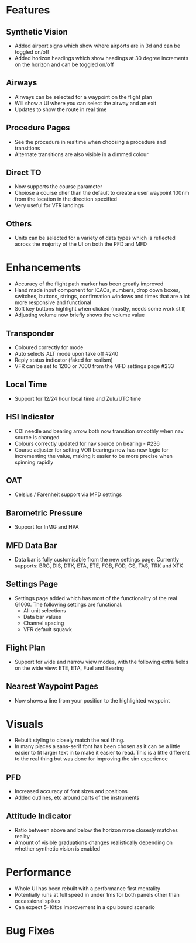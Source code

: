 # Features

## Synthetic Vision
            
* Added airport signs which show where airports are in 3d and can be toggled on/off
* Added horizon headings which show headings at 30 degree increments on the horizon and can be toggled on/off

## Airways

* Airways can be selected for a waypoint on the flight plan
* Will show a UI where you can select the airway and an exit
* Updates to show the route in real time

## Procedure Pages

* See the procedure in realtime when choosing a procedure and transitions
* Alternate transitions are also visible in a dimmed colour

## Direct TO

* Now supports the course parameter
* Choiose a course oher than the default to create a user waypoint 100nm from the location in the direction specified
* Very useful for VFR landings

## Others

* Units can be selected for a variety of data types which is reflected across the majority of the UI on both the PFD and MFD

# Enhancements

* Accuracy of the flight path marker has been greatly improved
* Hand made input component for ICAOs, numbers, drop down boxes, switches, buttons, strings, confirmation windows and times that are a lot more responsive and functional
* Soft key buttons highlight when clicked (mostly, needs some work still)
* Adjusting volume now briefly shows the volume value

## Transponder

* Coloured correctly for mode
* Auto selects ALT mode upon take off #240
* Reply status indicator (faked for realism)
* VFR can be set to 1200 or 7000 from the MFD settings page #233

## Local Time

* Support for 12/24 hour local time and Zulu/UTC time

## HSI Indicator

* CDI needle and bearing arrow both now transition smoothly when nav source is changed
* Colours correctly updated for nav source on bearing - #236
* Course adjuster for setting VOR bearings now has new logic for incrementing the value, making it easier to be more precise when spinning rapidly

## OAT

* Celsius / Farenheit support via MFD settings

## Barometric Pressure

* Support for InMG and HPA

## MFD Data Bar 

* Data bar is fully customisable from the new settings page. Currently supports: BRG, DIS, DTK, ETA, ETE, FOB, FOD, GS, TAS, TRK and XTK

## Settings Page

* Settings page added which has most of the functionality of the real G1000. The following settings are functional:
    * All unit selections
    * Data bar values
    * Channel spacing
    * VFR default squawk

## Flight Plan

* Support for wide and narrow view modes, with the following extra fields on the wide view: ETE, ETA, Fuel and Bearing

## Nearest Waypoint Pages

* Now shows a line from your position to the highlighted waypoint

# Visuals

* Rebuilt styling to closely match the real thing.
* In many places a sans-serif font has been chosen as it can be a little easier to fit larger text in to make it easier to read. This is a little different to the real thing but was done for improving the sim experience

## PFD

* Increased accuracy of font sizes and positions
* Added outlines, etc around parts of the instruments

## Attitude Indicator

* Ratio between above and below the horizon mroe closesly matches reality
* Amount of visible graduations changes realistically depending on whether synthetic vision is enabled

# Performance

* Whole UI has been rebuilt with a performance first mentality
* Potentially runs at full speed in under 1ms for both panels other than occassional spikes
* Can expect 5-10fps improvement in a cpu bound scenario

# Bug Fixes
